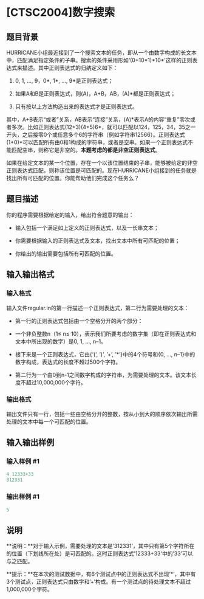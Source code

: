 # [CTSC2004]数字搜索

## 题目背景

HURRICANE小组最近接到了一个搜索文本的任务，即从一个由数字构成的长文本中，匹配满足指定条件的子串。搜索的条件采用形如‘(0+10\*1)\*10\*’这样的正则表达式来描述。其中正则表达式的归纳定义如下：

1. 0, 1, …, 9，0\*, 1\*, …, 9\*是正则表达式；

2. 如果A和B是正则表达式，则(A)，A+B，AB，(A)\*都是正则表达式；

3. 只有按以上方法构造出来的表达式才是正则表达式。

其中，A+B表示“或者”关系，AB表示“连接”关系，(A)\*表示A的内容“重复”零次或者多次。比如正则表达式(12+3)(4+5)6\*，就可以匹配以124，125，34，35之一开头，之后接零0个或任意多个6的字符串（例如字符串12566）。正则表达式(1+0)\*可以匹配所有由0和1构成的字符串，或者是空串。如果一个正则表达式不能匹配空串，则称它是非空的。**本题考虑的都是非空正则表达式**。

如果在给定文本的某一个位置，存在一个以该位置结束的子串，能够被给定的非空正则表达式匹配，则称该位置是可匹配的。现在HURRICANE小组接到的任务就是找出所有可匹配的位置。你能帮助他们完成这个任务么？

## 题目描述

你的程序需要根据给定的输入，给出符合题意的输出：

- 输入包括一个满足如上定义的正则表达式，以及一长串文本；

- 你需要根据输入的正则表达式及文本，找出文本中所有可匹配的位置；

- 你给出的输出需要包括所有可匹配的位置。

## 输入输出格式

### 输入格式

输入文件regular.in的第一行描述一个正则表达式，第二行为需要处理的文本：

- 第一行的正则表达式包括由一个空格分开的两个部分：

- 一个非负整数n（1≤ n≤ 10），表示我们所要考虑的数字集（即在正则表达式和文本中所出现的数字）是0, 1, …, n–1。

- 接下来是一个正则表达式，它由{‘(‘, ’)’, ’+’, ’*’}中的4个符号和{0, …, n–1}中的数字构成，表达式的长度不超过500个字符。

- 第二行为一个由0到n-1之间数字构成的字符串，为需要处理的文本。该文本长度不超过10,000,000个字符。

### 输出格式

输出文件只有一行，包括一些由空格分开的整数，按从小到大的顺序依次输出所需处理的文本中每一个可匹配的位置。

## 输入输出样例

### 输入样例 #1

```cpp
4 12333+33
312331
```


### 输出样例 #1

```cpp
5
```


## 说明

**说明：**对于输入示例，需要处理的文本是’312331’，其中只有第5个字符所在的位置（下划线所在处）是可匹配的。这时正则表达式’12333+33'中的’33’可以与之匹配。

**提示：**在本次的测试数据中，有6个测试点中的正则表达式不出现’*’，其中有3个测试点，正则表达式只由数字和’+’构成。有一个测试点的待处理文本不超过1,000,000个字符。

